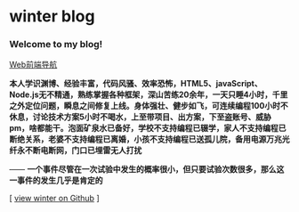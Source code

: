 # winter blog

### Welcome to my blog!

[Web前端导航](http://www.alloyteam.com/nav/)

**本人学识渊博、经验丰富，代码风骚、效率恐怖，HTML5、javaScript、Node.js无不精通，熟练掌握各种框架，深山苦练20余年，一天只睡4小时，千里之外定位问题，瞬息之间修复上线。身体强壮、健步如飞，可连续编程100小时不休息，讨论技术方案5小时不喝水，上至带项目、出方案，下至盗账号、威胁pm，啥都能干。泡面矿泉水已备好，学校不支持编程已辍学，家人不支持编程已断绝关系，老婆不支持编程已离婚，小孩不支持编程已送孤儿院，备用电源万兆光纤永不断电断网，门口已埋雷无人打扰**

—— **一个事件尽管在一次试验中发生的概率很小，但只要试验次数很多，那么这一事件的发生几乎是肯定的**  



[ [view winter on Github](https://github.com/Gwemz) ]

